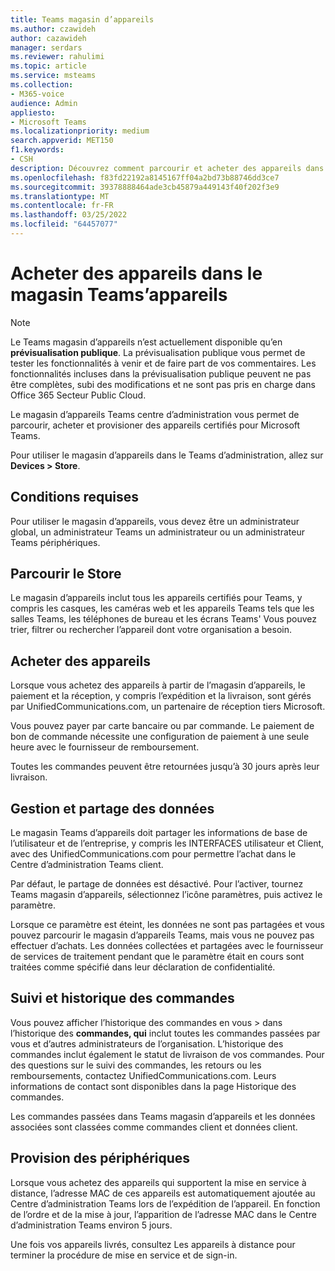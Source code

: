 ```yaml
---
title: Teams magasin d’appareils
ms.author: czawideh
author: cazawideh
manager: serdars
ms.reviewer: rahulimi
ms.topic: article
ms.service: msteams
ms.collection:
- M365-voice
audience: Admin
appliesto:
- Microsoft Teams
ms.localizationpriority: medium
search.appverid: MET150
f1.keywords:
- CSH
description: Découvrez comment parcourir et acheter des appareils dans le magasin d’appareils Teams centre d’administration
ms.openlocfilehash: f83fd22192a8145167ff04a2bd73b88746dd3ce7
ms.sourcegitcommit: 39378888464ade3cb45879a449143f40f202f3e9
ms.translationtype: MT
ms.contentlocale: fr-FR
ms.lasthandoff: 03/25/2022
ms.locfileid: "64457077"
---
```

# <a name="purchase-devices-in-the-teams-device-store"></a>Acheter des appareils dans le magasin Teams’appareils

>[!NOTE]
>Le Teams magasin d’appareils n’est actuellement disponible qu’en **prévisualisation publique**. La prévisualisation publique vous permet de tester les fonctionnalités à venir et de faire part de vos commentaires. Les fonctionnalités incluses dans la prévisualisation publique peuvent ne pas être complètes, subi des modifications et ne sont pas pris en charge dans Office 365 Secteur Public Cloud.

Le magasin d’appareils Teams centre d’administration vous permet de parcourir, acheter et provisioner des appareils certifiés pour Microsoft Teams.  

 Pour utiliser le magasin d’appareils dans le Teams d’administration, allez sur **Devices > Store**.

## <a name="requirements"></a>Conditions requises

Pour utiliser le magasin d’appareils, vous devez être un administrateur global, un administrateur Teams un administrateur ou un administrateur Teams périphériques.

## <a name="browse-the-store"></a>Parcourir le Store

Le magasin d’appareils inclut tous les appareils certifiés pour Teams, y compris les casques, les caméras web et les appareils Teams tels que les salles Teams, les téléphones de bureau et les écrans Teams' Vous pouvez trier, filtrer ou rechercher l’appareil dont votre organisation a besoin.

## <a name="purchase-devices"></a>Acheter des appareils

Lorsque vous achetez des appareils à partir de l’magasin d’appareils, le paiement et la réception, y compris l’expédition et la livraison, sont gérés par UnifiedCommunications.com, un partenaire de réception tiers Microsoft.  

Vous pouvez payer par carte bancaire ou par commande. Le paiement de bon de commande nécessite une configuration de paiement à une seule heure avec le fournisseur de remboursement.

Toutes les commandes peuvent être retournées jusqu’à 30 jours après leur livraison.

## <a name="data-handling-and-sharing"></a>Gestion et partage des données

Le magasin Teams d’appareils doit partager les informations de base de l’utilisateur et de l’entreprise, y compris les INTERFACES utilisateur et Client, avec des UnifiedCommunications.com pour permettre l’achat dans le Centre d’administration Teams client.

Par défaut, le partage de données est désactivé. Pour l’activer, tournez Teams magasin d’appareils, sélectionnez l’icône paramètres, puis activez le paramètre.  

Lorsque ce paramètre est éteint, les données ne sont pas partagées et vous pouvez parcourir le magasin d’appareils Teams, mais vous ne pouvez pas effectuer d’achats. Les données collectées et partagées avec le fournisseur de services de traitement pendant que le paramètre était en cours sont traitées comme spécifié dans leur déclaration de confidentialité.

## <a name="order-tracking-and-history"></a>Suivi et historique des commandes

Vous pouvez afficher l’historique des commandes en vous > dans l’historique des **commandes, qui** inclut toutes les commandes passées par vous et d’autres administrateurs de l’organisation. L’historique des commandes inclut également le statut de livraison de vos commandes. Pour des questions sur le suivi des commandes, les retours ou les remboursements, contactez UnifiedCommunications.com. Leurs informations de contact sont disponibles dans la page Historique des commandes.

Les commandes passées dans Teams magasin d’appareils et les données associées sont classées comme commandes client et données client.

## <a name="provision-devices"></a>Provision des périphériques

Lorsque vous achetez des appareils qui supportent la mise en service à distance, l’adresse MAC de ces appareils est automatiquement ajoutée au Centre d’administration Teams lors de l’expédition de l’appareil. En fonction de l’ordre et de la mise à jour, l’apparition de l’adresse MAC dans le Centre d’administration Teams environ 5 jours.

Une fois vos appareils livrés, consultez Les appareils à distance pour terminer la procédure de mise en service et de sign-in.[](remote-provision-remote-login.md#generate-a-verification-code)
